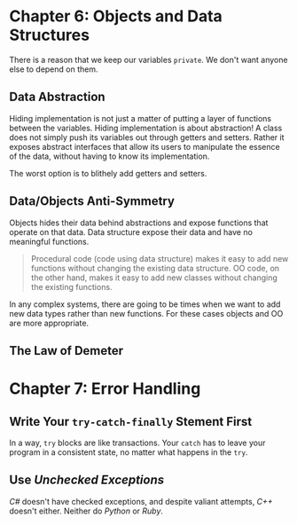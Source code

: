# Chapter 6: Objects and Data Structures
There is a reason that we keep our variables `private`. We don't want anyone else to depend on them.
## Data Abstraction
Hiding implementation is not just a matter of putting a layer of functions between the variables. Hiding implementation is about abstraction! A class does not simply push its variables out through getters and setters. Rather it exposes abstract interfaces that allow its users to manipulate the essence of the data, without having to know its implementation.

The worst option is to blithely add getters and setters.

## Data/Objects Anti-Symmetry
Objects hides their data behind abstractions and expose functions that operate on that data. Data structure expose their data and have no meaningful functions.

> Procedural code (code using data structure) makes it easy to add new functions without changing the existing data structure. OO code, on the other hand, makes it easy to add new classes without changing the existing functions.

In any complex systems, there are going to be times when we want to add new data types rather than new functions. For these cases objects and OO are more appropriate.

## The Law of Demeter

# Chapter 7: Error Handling
## Write Your `try-catch-finally` Stement First
In a way, `try` blocks are like transactions. Your `catch` has to leave your program in a consistent state, no matter what happens in the `try`.

## Use *Unchecked Exceptions*
*C#* doesn't have checked exceptions, and despite valiant attempts, *C++* doesn't either. Neither do *Python* or *Ruby*.
